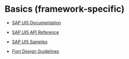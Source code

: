 # Basics (framework-specific)

- [SAP UI5 Documentation](https://github.com/msg-CareerPaths/sap-ui5-persona/blob/main/chapters/004-Basics-(specific)/004a-SAP-UI5-Documentation.md)

- [SAP UI5 API Reference](https://github.com/msg-CareerPaths/sap-ui5-persona/blob/main/chapters/004-Basics-(specific)/004b-SAP-UI5-API-Reference.md)

- [SAP UI5 Samples](https://github.com/msg-CareerPaths/sap-ui5-persona/blob/main/chapters/004-Basics-(specific)/004c-SAP-UI5-Samples.md)

- [Fiori Design Guidelines](https://github.com/msg-CareerPaths/sap-ui5-persona/blob/main/chapters/004-Basics-(specific)/004d-Fiori-Design-Guidelines.md)
